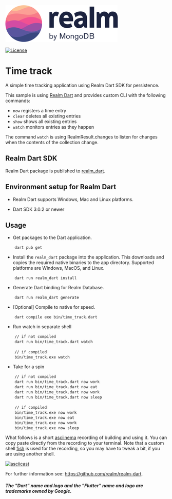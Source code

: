 <picture>
    <source srcset="https://raw.githubusercontent.com/realm/realm-dart/main/media/logo-dark.svg" media="(prefers-color-scheme: dark)" alt="realm by MongoDB">
    <img src="https://raw.githubusercontent.com/realm/realm-dart/main/media/logo.svg" alt="realm by MongoDB">
</picture>

[![License](https://img.shields.io/badge/License-Apache-blue.svg)](LICENSE)

# Time track

A simple time tracking application using Realm Dart SDK for persistence.

This sample is using [Realm Dart](https://www.mongodb.com/docs/realm/sdk/flutter/#dart-standalone-realm) and provides custom CLI with the following commands:
- `now` registers a time entry
- `clear` deletes all existing entries
- `show` shows all existing entries
- `watch` monitors entries as they happen

The command `watch` is using RealmResult.changes to listen for changes when the contents of the collection change.

## Realm Dart SDK

Realm Dart package is published to [realm_dart](https://pub.dev/packages/realm_dart).

## Environment setup for Realm Dart

* Realm Dart supports Windows, Mac and Linux platforms.

* Dart SDK 3.0.2 or newer

## Usage

* Get packages to the Dart application.
```
    dart pub get
```
* Install the `realm_dart` package into the application. This downloads and copies the required native binaries to the app directory. Supported platforms are Windows, MacOS, and Linux.
```
    dart run realm_dart install
```
* Generate Dart binding for Realm Database.
```
    dart run realm_dart generate
```
* [Optional] Compile to native for speed.
```
    dart compile exe bin/time_track.dart 
```
* Run watch in separate shell
```
    // if not compiled
    dart run bin/time_track.dart watch
    
    // if compiled
    bin/time_track.exe watch
```

* Take for a spin
```
    // if not compiled
    dart run bin/time_track.dart now work
    dart run bin/time_track.dart now eat
    dart run bin/time_track.dart now work
    dart run bin/time_track.dart now sleep
    
    // if compiled
    bin/time_track.exe now work
    bin/time_track.exe now eat
    bin/time_track.exe now work
    bin/time_track.exe now sleep
```

What follows is a short [asciinema](https://asciinema.org/) recording of building and using it. You can copy paste directly from the recording to your terminal. Note that a custom shell [fish](https://fishshell.com/) is used for the recording, so you may have to tweak a bit, if you are using another shell.

[![asciicast](https://asciinema.org/a/rE6itBIrq0Ts4JNkzhaFUAPI1.svg)](https://asciinema.org/a/rE6itBIrq0Ts4JNkzhaFUAPI1)

For further information see: https://github.com/realm/realm-dart.

##### The "Dart" name and logo and the "Flutter" name and logo are trademarks owned by Google. 